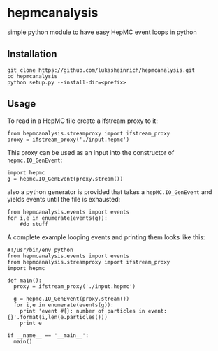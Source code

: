hepmcanalysis
=============

simple python module to have easy HepMC event loops in python


Installation
------------

    git clone https://github.com/lukasheinrich/hepmcanalysis.git
    cd hepmcanalysis
    python setup.py --install-dir=<prefix>

Usage
------------
To read in a HepMC file create a ifstream proxy to it:

    from hepmcanalysis.streamproxy import ifstream_proxy
    proxy = ifstream_proxy('./input.hepmc')

This proxy can be used as an input into the constructor of `hepmc.IO_GenEvent`:

	import hepmc
	g = hepmc.IO_GenEvent(proxy.stream())

also a python generator is provided that takes a `hepMC.IO_GenEvent` and yields events until the file is exhausted:

	from hepmcanalysis.events import events
	for i,e in enumerate(events(g)):
		#do stuff

A complete example looping events and printing them looks like this:

	#!/usr/bin/env python
	from hepmcanalysis.events import events
	from hepmcanalysis.streamproxy import ifstream_proxy
	import hepmc

	def main():
  	  proxy = ifstream_proxy('./input.hepmc')

	  g = hepmc.IO_GenEvent(proxy.stream())
	  for i,e in enumerate(events(g)):
	    print 'event #{}: number of particles in event:{}'.format(i,len(e.particles()))
	    print e

	if __name__ == '__main__':
	  main()